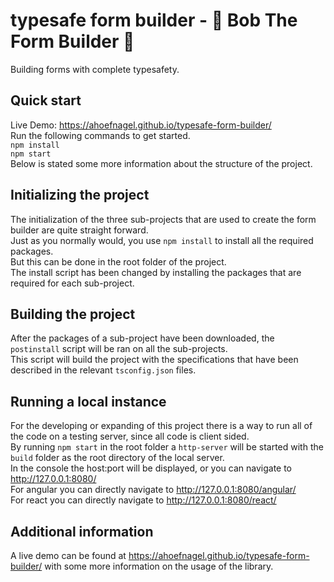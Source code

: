 # typesafe form builder - 🔧 Bob The Form Builder 🔨
Building forms with complete typesafety. 

## Quick start
Live Demo: https://ahoefnagel.github.io/typesafe-form-builder/  
Run the following commands to get started.  
`npm install`  
`npm start`  
Below is stated some more information about the structure of the project. 

## Initializing the project
The initialization of the three sub-projects that are used to create the form builder are quite straight forward.  
Just as you normally would, you use `npm install` to install all the required packages.  
But this can be done in the root folder of the project.  
The install script has been changed by installing the packages that are required for each sub-project. 

## Building the project
After the packages of a sub-project have been downloaded, the `postinstall` script will be ran on all the sub-projects.  
This script will build the project with the specifications that have been described in the relevant `tsconfig.json` files. 

## Running a local instance
For the developing or expanding of this project there is a way to run all of the code on a testing server, since all code is client sided.  
By running `npm start` in the root folder a `http-server` will be started with the `build` folder as the root directory of the local server.  
In the console the host:port will be displayed, or you can navigate to http://127.0.0.1:8080/  
For angular you can directly navigate to  http://127.0.0.1:8080/angular/  
For react you can directly navigate to  http://127.0.0.1:8080/react/  

## Additional information 
A live demo can be found at https://ahoefnagel.github.io/typesafe-form-builder/ with some more information on the usage of the library. 